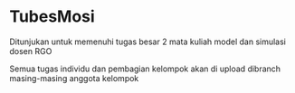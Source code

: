 # TubesMosi
Ditunjukan untuk memenuhi tugas besar 2 mata kuliah model dan simulasi dosen RGO

Semua tugas individu dan pembagian kelompok akan di upload dibranch masing-masing anggota kelompok

